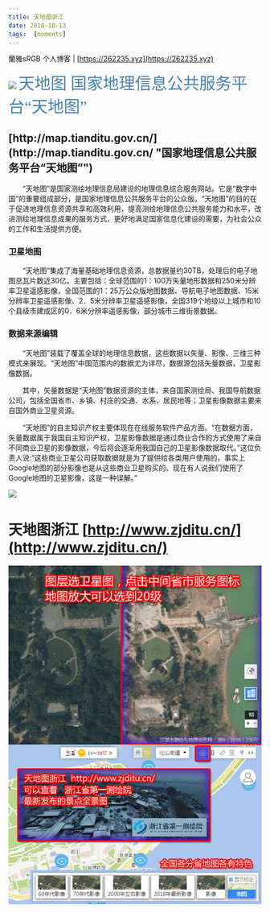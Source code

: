 ```yaml
---
title: 天地图浙江
date: 2018-10-13
tags:  [moments]
---
```


蘭雅sRGB 个人博客 | [https://262235.xyz](https://262235.xyz)

![](http://www.tianditu.gov.cn/main/image/logo_01.png) 
<font color=SteelBlue size=6 face="黑体" >天地图   国家地理信息公共服务平台“天地图” </font>

<h2>[http://map.tianditu.gov.cn/](http://map.tianditu.gov.cn/ "国家地理信息公共服务平台“天地图”")</h2>

　　“天地图”是国家测绘地理信息局建设的地理信息综合服务网站。它是“数字中国”的重要组成部分，是国家地理信息公共服务平台的公众版。“天地图”的目的在于促进地理信息资源共享和高效利用，提高测绘地理信息公共服务能力和水平，改进测绘地理信息成果的服务方式，更好地满足国家信息化建设的需要，为社会公众的工作和生活提供方便。

### 卫星地图
　　“天地图”集成了海量基础地理信息资源，总数据量约30TB，处理后的电子地图总瓦片数近30亿。主要包括：全球范围的1：100万矢量地形数据和250米分辨率卫星遥感影像，全国范围的1：25万公众版地图数据、导航电子地图数据、15米分辨率卫星遥感影像、2．5米分辨率卫星遥感影像，全国319个地级以上城市和10个县级市建成区的0．6米分辨率遥感影像，部分城市三维街景数据。


### 数据来源编辑

　　“天地图”装载了覆盖全球的地理信息数据，这些数据以矢量、影像、三维三种模式来展现。“天地图”中国范围内的数据尤为详尽，数据源包括矢量数据，卫星影像数据。

　　其中，矢量数据是“天地图”数据资源的主体，来自国家测绘局、我国导航数据公司，包括全国省市、乡镇、村庄的交通、水系、居民地等；卫星影像数据主要来自国外商业卫星资源。

　　“天地图”的自主知识产权主要体现在在线服务软件产品方面。“在数据方面，矢量数据属于我国自主知识产权，卫星影像数据是通过商业合作的方式使用了来自不同商业卫星的影像数据，今后将会逐渐用我国自己的卫星影像数据取代。”这位负责人说:“这些商业卫星公司获取数据就是为了提供给各类用户使用的，事实上Google地图的部分影像也是从这些商业卫星购买的。现在有人说我们使用了Google地图的卫星影像，这是一种误解。”

![](http://www.zjditu.cn/assets/logo_n.png)

#  天地图浙江   [http://www.zjditu.cn/](http://www.zjditu.cn/)

![](/img/zjditu.jpg)

